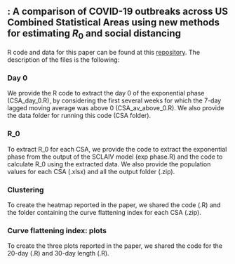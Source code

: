 
## : A comparison of COVID-19 outbreaks across US Combined Statistical Areas using new methods for estimating $R_0$ and social distancing <br />

R code and data for this paper can be found at this [repository](https://github.com/LudovicaLV/CSA_paper.git). The description of the files is the following:

### Day 0 <br />

We provide the R code to extract the day 0 of the exponential phase (CSA_day_0.R), by considering the first several weeks for which the 7-day lagged moving average was above 0 (CSA_av_above_0.R). We also provide the data folder for running this code (CSA folder).

### R_0 <br />

To extract R_0 for each CSA, we provide the code to extract the exponential phase from the output of the SCLAIV model (exp phase.R) and the code to calculate R_0 using the extracted data. We also provide the population values for each CSA (.xlsx) and all the output folder (.zip).

### Clustering <br />

To create the heatmap reported in the paper, we shared the code (.R) and the folder containing the curve flattening index for each CSA (.zip).

### Curve flattening index: plots <br />

To create the three plots reported in the paper, we shared the code for the 20-day (.R) and 30-day length (.R).
